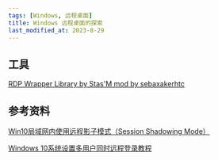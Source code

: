 ```yaml
---
tags: [Windows, 远程桌面]
title: Windows 远程桌面的探索
last_modified_at: 2023-8-29
---
```


## 工具

[RDP Wrapper Library by Stas'M mod by sebaxakerhtc](https://github.com/sebaxakerhtc/rdpwrap)

## 参考资料

[Win10局域网内使用远程影子模式（Session Shadowing Mode）](https://zlxdike.github.io/2019/04/02/Win10%E5%B1%80%E5%9F%9F%E7%BD%91%E5%86%85%E4%BD%BF%E7%94%A8%E8%BF%9C%E7%A8%8B%E5%BD%B1%E5%AD%90%E6%A8%A1%E5%BC%8F%EF%BC%88Session-Shadowing-Mode%EF%BC%89/)

[Windows 10系统设置多用户同时远程登录教程](https://www.jianshu.com/p/0307ef79015e)
